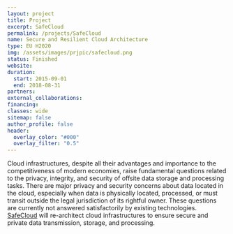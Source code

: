 ```yaml
---
layout: project
title: Project
excerpt: SafeCloud
permalink: /projects/SafeCloud
name: Secure and Resilient Cloud Architecture
type: EU H2020
img: /assets/images/prjpic/safecloud.png
status: Finished
website:
duration:
  start: 2015-09-01
  end: 2018-08-31
partners:
external_collaborations:
financing:
classes: wide
sitemap: false
author_profile: false
header:
  overlay_color: "#000"
  overlay_filter: "0.5"
---
```


Cloud infrastructures, despite all their advantages and importance to the competitiveness of modern economies, raise fundamental questions related to the privacy, integrity, and security of offsite data storage and processing tasks. There are major privacy and security concerns about data located in the cloud, especially when data is physically located, processed, or must transit outside the legal jurisdiction of its rightful owner. These questions are currently not answered satisfactorily by existing technologies. [SafeCloud](http://www.safecloud-project.eu) will re-architect cloud infrastructures to ensure secure and private data transmission, storage, and processing.
